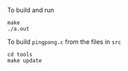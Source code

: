 To build and run

```
make
./a.out
```

To build `pingpong.c` from the files in `src`

```
cd tools
make update
```
